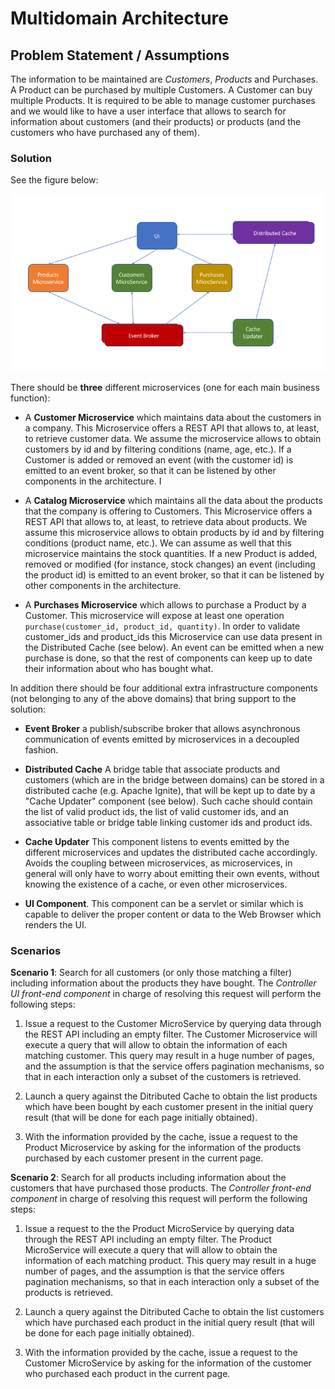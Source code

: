 # Multidomain Architecture

## Problem Statement / Assumptions

The information to be maintained are *Customers*, *Products* and Purchases. A Product can be purchased by multiple Customers. 
A Customer can buy multiple Products. It is required to be able to manage customer purchases and we would like to have a user
interface that allows to search for information about customers (and their products) or products (and the 
customers who have purchased any of them). 

### Solution 

See the figure below:

![alt text](multidomain1.png)

There should be **three** different microservices (one for each main business function): 

* A **Customer Microservice** which maintains data about the customers in a company. This Microservice offers a REST API
that allows to, at least, to retrieve customer data. We assume the microservice allows to obtain customers by id and by 
filtering conditions (name, age, etc.). If a Customer is added or removed an event (with the customer id) is emitted to an event broker, so that it can be listened by other components in the architecture. I

* A **Catalog Microservice** which maintains all the data about the products that the company is offering to Customers. 
This Microservice offers a REST API that allows to, at least, to retrieve data about products. We assume this microservice allows to obtain products by id and by filtering conditions (product name, etc.). We can assume as well that this microservice maintains the stock quantities. If a new Product is added, removed or modified (for instance, stock changes) an event (including the product id) is emitted to an event broker, so that it can be listened by other components in the architecture. 

* A **Purchases Microservice** which allows to purchase a Product by a Customer. This microservice
will expose at least one operation `purchase(customer_id, product_id, quantity)`. In order to validate customer_ids and product_ids this Microservice can use data present in the Distributed Cache (see below). An event can be emitted when a new purchase is done, so that the rest of components can keep up to date their information about who has bought what.  

In addition there should be four additional extra infrastructure components (not belonging to any of the above domains) that bring support to the solution: 

* **Event Broker** a publish/subscribe broker that allows asynchronous communication of events emitted by microservices in a decoupled fashion. 

* **Distributed Cache** A bridge table that associate products and customers (which are in the bridge between domains) can be stored in a distributed cache (e.g. Apache Ignite), that will be kept up to date by a "Cache Updater" component (see below). Such cache should contain the list of valid product ids, the list of valid customer ids, and an associative table or bridge table linking customer ids and product ids.

* **Cache Updater** This component listens to events emitted by the different microservices and updates the distributed cache accordingly. Avoids the coupling between microservices, as microservices, in general will only have to worry about emitting their own events, without knowing the existence of a cache, or even other microservices. 

* **UI Component**. This component can be a servlet or similar which is capable to deliver the proper content or data to the Web Browser which renders the UI. 

### Scenarios

**Scenario 1**: Search for all customers (or only those matching a filter) including information about the products they have bought. The *Controller UI front-end component* in charge of resolving this request will perform the following steps:

1. Issue a request to the Customer MicroService by querying data through the REST API including an empty filter. The Customer Microservice will execute a query that will allow to obtain the information of each matching customer. This query may result in a huge number of pages, and the assumption is that the service offers pagination mechanisms, so that in each interaction only a subset of the customers is retrieved. 

2. Launch a query against the Ditributed Cache to obtain the list products which have been bought by each customer present in the initial query result (that will be done for each page initially obtained). 

3. With the information provided by the cache, issue a request to the Product Microservice by asking for the information of the products purchased by each customer present in the current page. 

**Scenario 2**: Search for all products including information about the customers that have purchased those products. The *Controller front-end component* in charge of resolving this request will perform the following steps:

1. Issue a request to the the Product MicroService by querying data through the REST API including an empty filter. The Product MicroService will execute a query that will allow to obtain the information of each matching product. This query may result in a huge number of pages, and the assumption is that the service offers pagination mechanisms, so that in each interaction only a subset of the products is retrieved. 

2. Launch a query against the Ditributed Cache to obtain the list customers which have purchased each product in the initial query result (that will be done for each page initially obtained). 

3. With the information provided by the cache, issue a request to the Customer MicroService by asking for the information of the customer who purchased each product in the current page.


